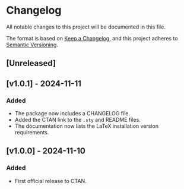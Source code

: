 # Changelog
All notable changes to this project will be documented in this file.

The format is based on [Keep a
Changelog](https://keepachangelog.com/en/1.0.0/), and this project adheres to
[Semantic Versioning](http://semver.org/spec/v2.0.0.html).

## [Unreleased]

## [v1.0.1] - 2024-11-11

### Added
- The package now includes a CHANGELOG file.
- Added the CTAN link to the `.sty` and README files.
- The documentation now lists the LaTeX installation version requirements.

## [v1.0.0] - 2024-11-10

### Added
- First official release to CTAN.